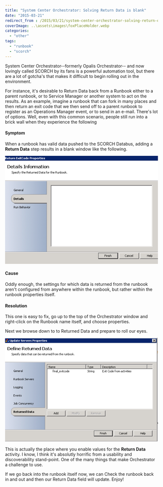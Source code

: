 ```yaml
---
title: "System Center Orchestrator: Solving Return Data is blank"
date: "2015-03-21"
redirect_from : /2015/03/21/system-center-orchestrator-solving-return-data-is-blank
coverImage: ..\assets\images\foxPlaceHolder.webp
categories: 
  - "other"
tags: 
  - "runbook"
  - "scorch"
---
```


System Center Orchestrator--formerly Opalis Orchestrator-- and now lovingly called SCORCH by its fans is a powerful automation tool, but there are a lot of gotcha's that makes it difficult to begin rolling out in the environment.

For instance, it's desirable to Return Data back from a Runbook either to a parent runbook, or to Service Manager or another system to act on the results. As an example, imagine a runbook that can fork in many places and then return an exit code that we then send off to a parent runbook to register as an Operations Manager event, or to send in an e-mail. There's lot of options. Well, even with this common scenario, people still run into a brick wall when they experience the following

#### Symptom

When a runbook has valid data pushed to the SCORCH Databus, adding a **Return Data** step results in a blank window like the following.

![scorc01](../assets/images/2015/03/images/scorc01.png) 

#### Cause

Oddly enough, the settings for which data is returned from the runbook aren't configured from anywhere within the runbook, but rather within the runbook properties itself.

#### Resolution

This one is easy to fix, go up to the top of the Orchestrator window and right-click on the Runbook name itself, and choose properties.

Next we browse down to to Returned Data and prepare to roll our eyes.

![scorc05](../assets/images/2015/03/images/scorc05.png)

This is actually the place where you enable values for the **Return Data** activity. I know, I think it's absolutly horrific from a usability and discoverability stand-point. One of the many things that make Orchestrator a challenge to use.

If we go back into the runbook itself now, we can Check the runbook back in and out and then our Return Data field will update. Enjoy!